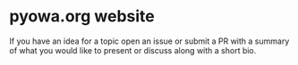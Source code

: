 pyowa.org website
===============

If you have an idea for a topic open an issue or submit a PR with a summary of what you would like to present or discuss along with a short bio.
